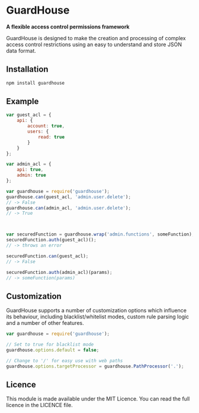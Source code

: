 # GuardHouse
**A flexible access control permissions framework**

GuardHouse is designed to make the creation and processing of complex access control restrictions using an easy to understand and store JSON data format.

## Installation

```sh
npm install guardhouse
```

## Example

```javascript
var guest_acl = {
	api: {
		account: true,
		users: {
			read: true
		}
	}
};

var admin_acl = {
	api: true,
	admin: true
};

var guardhouse = require('guardhouse');
guardhouse.can(guest_acl, 'admin.user.delete');
// -> False
guardhouse.can(admin_acl, 'admin.user.delete');
// -> True



var securedFunction = guardhouse.wrap('admin.functions', someFunction);
securedFunction.auth(guest_acl)();
// -> throws an error

securedFunction.can(guest_acl);
// -> False

securedFunction.auth(admin_acl)(params);
// -> someFunction(params)
```

## Customization
GuardHouse supports a number of customization options which influence its behaviour, including blacklist/whitelist modes, custom rule parsing logic and a number of other features.

```javascript
var guardhouse = require('guardhouse');

// Set to true for blacklist mode
guardhouse.options.default = false;

// Change to '/' for easy use with web paths
guardhouse.options.targetProcessor = guardhouse.PathProcessor('.');
```

## Licence
This module is made available under the MIT Licence. You can read the full licence in the LICENCE file.